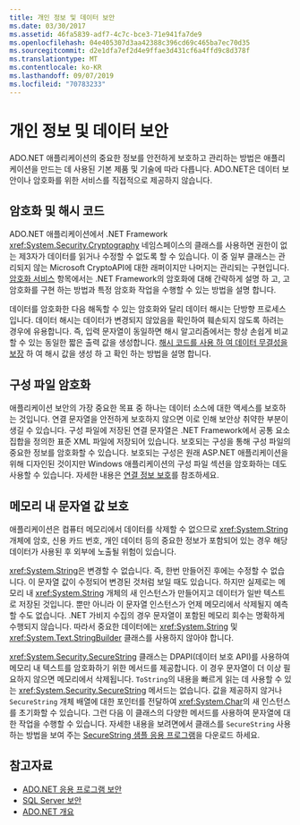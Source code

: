 ```yaml
---
title: 개인 정보 및 데이터 보안
ms.date: 03/30/2017
ms.assetid: 46fa5839-adf7-4c7c-bce3-71e941fa7de9
ms.openlocfilehash: 04e405307d3aa42388c396cd69c465ba7ec70d35
ms.sourcegitcommit: d2e1dfa7ef2d4e9ffae3d431cf6a4ffd9c8d378f
ms.translationtype: MT
ms.contentlocale: ko-KR
ms.lasthandoff: 09/07/2019
ms.locfileid: "70783233"
---
```

# <a name="privacy-and-data-security"></a>개인 정보 및 데이터 보안
ADO.NET 애플리케이션의 중요한 정보를 안전하게 보호하고 관리하는 방법은 애플리케이션을 만드는 데 사용된 기본 제품 및 기술에 따라 다릅니다. ADO.NET은 데이터 보안이나 암호화를 위한 서비스를 직접적으로 제공하지 않습니다.  
  
## <a name="cryptography-and-hash-codes"></a>암호화 및 해시 코드  
 ADO.NET 애플리케이션에서 .NET Framework <xref:System.Security.Cryptography> 네임스페이스의 클래스를 사용하면 권한이 없는 제3자가 데이터를 읽거나 수정할 수 없도록 할 수 있습니다. 이 중 일부 클래스는 관리되지 않는 Microsoft CryptoAPI에 대한 래퍼이지만 나머지는 관리되는 구현입니다. [암호화 서비스](../../../standard/security/cryptographic-services.md) 항목에서는 .NET Framework의 암호화에 대해 간략하게 설명 하 고, 고 암호화를 구현 하는 방법과 특정 암호화 작업을 수행할 수 있는 방법을 설명 합니다.  
  
 데이터를 암호화한 다음 해독할 수 있는 암호화와 달리 데이터 해시는 단방향 프로세스입니다. 데이터 해시는 데이터가 변경되지 않았음을 확인하여 훼손되지 않도록 하려는 경우에 유용합니다. 즉, 입력 문자열이 동일하면 해시 알고리즘에서는 항상 손쉽게 비교할 수 있는 동일한 짧은 출력 값을 생성합니다. [해시 코드를 사용 하 여 데이터 무결성을 보장](../../../standard/security/ensuring-data-integrity-with-hash-codes.md) 하 여 해시 값을 생성 하 고 확인 하는 방법을 설명 합니다.  
  
## <a name="encrypting-configuration-files"></a>구성 파일 암호화  
 애플리케이션 보안의 가장 중요한 목표 중 하나는 데이터 소스에 대한 액세스를 보호하는 것입니다. 연결 문자열을 안전하게 보호하지 않으면 이로 인해 보안상 취약한 부분이 생길 수 있습니다. 구성 파일에 저장된 연결 문자열은 .NET Framework에서 공통 요소 집합을 정의한 표준 XML 파일에 저장되어 있습니다. 보호되는 구성을 통해 구성 파일의 중요한 정보를 암호화할 수 있습니다. 보호되는 구성은 원래 ASP.NET 애플리케이션을 위해 디자인된 것이지만 Windows 애플리케이션의 구성 파일 섹션을 암호화하는 데도 사용할 수 있습니다. 자세한 내용은 [연결 정보 보호](protecting-connection-information.md)를 참조하세요.  
  
## <a name="securing-string-values-in-memory"></a>메모리 내 문자열 값 보호  
 애플리케이션은 컴퓨터 메모리에서 데이터를 삭제할 수 없으므로 <xref:System.String> 개체에 암호, 신용 카드 번호, 개인 데이터 등의 중요한 정보가 포함되어 있는 경우 해당 데이터가 사용된 후 외부에 노출될 위험이 있습니다.  
  
 <xref:System.String>은 변경할 수 없습니다. 즉, 한번 만들어진 후에는 수정할 수 없습니다. 이 문자열 값이 수정되어 변경된 것처럼 보일 때도 있습니다. 하지만 실제로는 메모리 내 <xref:System.String> 개체의 새 인스턴스가 만들어지고 데이터가 일반 텍스트로 저장된 것입니다. 뿐만 아니라 이 문자열 인스턴스가 언제 메모리에서 삭제될지 예측할 수도 없습니다. .NET 가비지 수집의 경우 문자열이 포함된 메모리 회수는 명확하게 수행되지 않습니다. 따라서 중요한 데이터에는 <xref:System.String> 및 <xref:System.Text.StringBuilder> 클래스를 사용하지 않아야 합니다.  
  
 <xref:System.Security.SecureString> 클래스는 DPAPI(데이터 보호 API)를 사용하여 메모리 내 텍스트를 암호화하기 위한 메서드를 제공합니다. 이 경우 문자열이 더 이상 필요하지 않으면 메모리에서 삭제됩니다. `ToString`의 내용을 빠르게 읽는 데 사용할 수 있는 <xref:System.Security.SecureString> 메서드는 없습니다. 값을 제공하지 않거나 `SecureString` 개체 배열에 대한 포인터를 전달하여 <xref:System.Char>의 새 인스턴스를 초기화할 수 있습니다. 그런 다음 이 클래스의 다양한 메서드를 사용하여 문자열에 대한 작업을 수행할 수 있습니다. 자세한 내용을 보려면에서 클래스를 `SecureString` 사용 하는 방법을 보여 주는 [SecureString 샘플 응용 프로그램](https://go.microsoft.com/fwlink/?LinkId=120418)을 다운로드 하세요.  
  
## <a name="see-also"></a>참고자료

- [ADO.NET 응용 프로그램 보안](securing-ado-net-applications.md)
- [SQL Server 보안](./sql/sql-server-security.md)
- [ADO.NET 개요](ado-net-overview.md)
